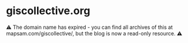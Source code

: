 # giscollective.org

:warning: The domain name has expired - you can find all archives of this at mapsam.com/giscollective/, but the blog is now a read-only resource. :warning: 
